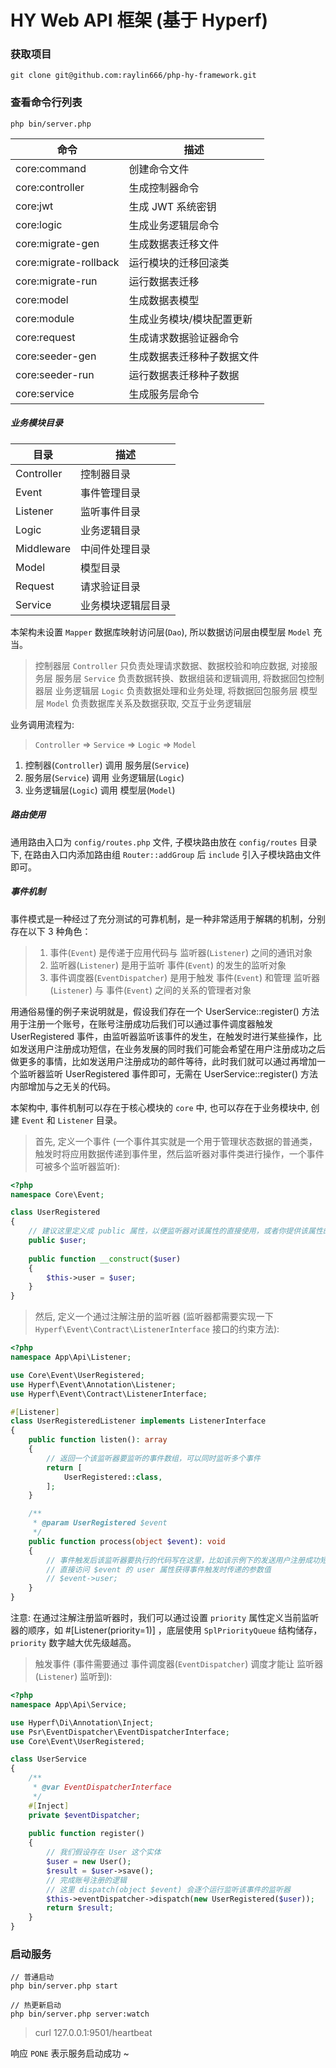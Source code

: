 # HY Web API 框架 (基于 Hyperf)

### 获取项目

```shell
git clone git@github.com:raylin666/php-hy-framework.git
```

### 查看命令行列表

```shell
php bin/server.php
```

| 命令                    | 描述            |
|-----------------------|---------------|
| core:command          | 创建命令文件        |
| core:controller       | 生成控制器命令       |
| core:jwt              | 生成 JWT 系统密钥   |
| core:logic            | 生成业务逻辑层命令     |
| core:migrate-gen      | 生成数据表迁移文件     |
| core:migrate-rollback | 运行模块的迁移回滚类    |
| core:migrate-run      | 运行数据表迁移       |
| core:model            | 生成数据表模型       |
| core:module           | 生成业务模块/模块配置更新 |
| core:request          | 生成请求数据验证器命令   |
| core:seeder-gen       | 生成数据表迁移种子数据文件 |
| core:seeder-run       | 运行数据表迁移种子数据   |
| core:service          | 生成服务层命令       |

##### 业务模块目录

| 目录         | 描述        |
|------------|-----------|
| Controller | 控制器目录     |
| Event      | 事件管理目录    |
| Listener   | 监听事件目录    |
| Logic      | 业务逻辑目录    |
| Middleware | 中间件处理目录   |
| Model      | 模型目录      |
| Request    | 请求验证目录    |
| Service    | 业务模块逻辑层目录 |

本架构未设置 `Mapper` 数据库映射访问层(`Dao`), 所以数据访问层由模型层 `Model` 充当。

> 控制器层 `Controller` 只负责处理请求数据、数据校验和响应数据, 对接服务层
> 服务层 `Service` 负责数据转换、数据组装和逻辑调用, 将数据回包控制器层
> 业务逻辑层 `Logic` 负责数据处理和业务处理, 将数据回包服务层
> 模型层 `Model` 负责数据库关系及数据获取, 交互于业务逻辑层

业务调用流程为:

> `Controller` => `Service` => `Logic` => `Model`

1. 控制器(`Controller`) 调用 服务层(`Service`)
2. 服务层(`Service`) 调用 业务逻辑层(`Logic`)
3. 业务逻辑层(`Logic`) 调用 模型层(`Model`)

##### 路由使用

通用路由入口为 `config/routes.php` 文件, 子模块路由放在 `config/routes` 目录下, 在路由入口内添加路由组 `Router::addGroup` 后 `include` 引入子模块路由文件即可。

##### 事件机制

事件模式是一种经过了充分测试的可靠机制，是一种非常适用于解耦的机制，分别存在以下 3 种角色：

> 1. 事件(`Event`) 是传递于应用代码与 监听器(`Listener`) 之间的通讯对象
> 2. 监听器(`Listener`) 是用于监听 事件(`Event`) 的发生的监听对象
> 3. 事件调度器(`EventDispatcher`) 是用于触发 事件(`Event`) 和管理 监听器(`Listener`) 与 事件(`Event`) 之间的关系的管理者对象

用通俗易懂的例子来说明就是，假设我们存在一个 UserService::register() 方法用于注册一个账号，在账号注册成功后我们可以通过事件调度器触发 UserRegistered 事件，由监听器监听该事件的发生，在触发时进行某些操作，比如发送用户注册成功短信，在业务发展的同时我们可能会希望在用户注册成功之后做更多的事情，比如发送用户注册成功的邮件等待，此时我们就可以通过再增加一个监听器监听 UserRegistered 事件即可，无需在 UserService::register() 方法内部增加与之无关的代码。

本架构中, 事件机制可以存在于核心模块的 `core` 中, 也可以存在于业务模块中, 创建 `Event` 和 `Listener` 目录。

> 首先, 定义一个事件 (一个事件其实就是一个用于管理状态数据的普通类，触发时将应用数据传递到事件里，然后监听器对事件类进行操作，一个事件可被多个监听器监听):

```php
<?php
namespace Core\Event;

class UserRegistered
{
    // 建议这里定义成 public 属性，以便监听器对该属性的直接使用，或者你提供该属性的 Getter
    public $user;
    
    public function __construct($user)
    {
        $this->user = $user;    
    }
}
```

> 然后, 定义一个通过注解注册的监听器 (监听器都需要实现一下 `Hyperf\Event\Contract\ListenerInterface` 接口的约束方法):

```php
<?php
namespace App\Api\Listener;

use Core\Event\UserRegistered;
use Hyperf\Event\Annotation\Listener;
use Hyperf\Event\Contract\ListenerInterface;

#[Listener]
class UserRegisteredListener implements ListenerInterface
{
    public function listen(): array
    {
        // 返回一个该监听器要监听的事件数组，可以同时监听多个事件
        return [
            UserRegistered::class,
        ];
    }

    /**
     * @param UserRegistered $event
     */
    public function process(object $event): void
    {
        // 事件触发后该监听器要执行的代码写在这里，比如该示例下的发送用户注册成功短信等
        // 直接访问 $event 的 user 属性获得事件触发时传递的参数值
        // $event->user;
    }
}
```

注意: 在通过注解注册监听器时，我们可以通过设置 `priority` 属性定义当前监听器的顺序，如 #[Listener(priority=1)] ，底层使用 `SplPriorityQueue` 结构储存，`priority` 数字越大优先级越高。

> 触发事件 (事件需要通过 事件调度器(`EventDispatcher`) 调度才能让 监听器(`Listener`) 监听到):

```php
<?php
namespace App\Api\Service;

use Hyperf\Di\Annotation\Inject;
use Psr\EventDispatcher\EventDispatcherInterface;
use Core\Event\UserRegistered; 

class UserService
{
    /**
     * @var EventDispatcherInterface
     */
    #[Inject]
    private $eventDispatcher;
    
    public function register()
    {
        // 我们假设存在 User 这个实体
        $user = new User();
        $result = $user->save();
        // 完成账号注册的逻辑
        // 这里 dispatch(object $event) 会逐个运行监听该事件的监听器
        $this->eventDispatcher->dispatch(new UserRegistered($user));
        return $result;
    }
}
```

### 启动服务

```shell
// 普通启动
php bin/server.php start

// 热更新启动
php bin/server.php server:watch
```

> curl 127.0.0.1:9501/heartbeat

响应 `PONE` 表示服务启动成功 ~